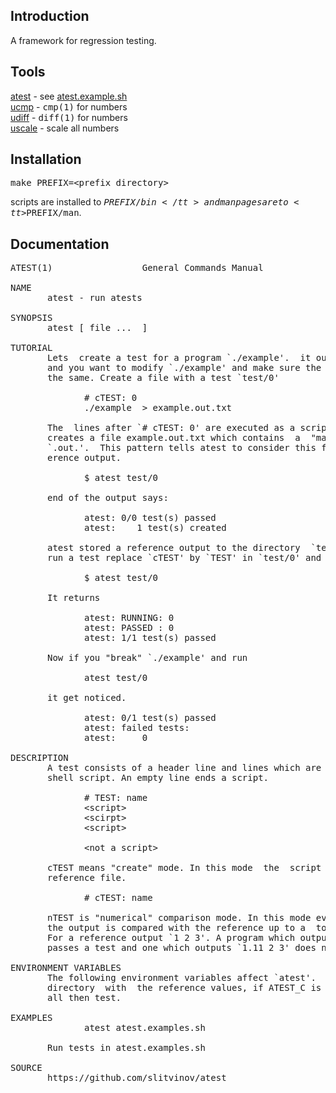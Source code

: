 <h2>Introduction</h2>

A framework for regression testing.

<h2>Tools</h2>

<a href="ates">atest</a> - see [atest.example.sh](atest.example.sh)</br>
<a href="ucmp">ucmp</a> - <tt>cmp(1)</tt> for numbers</br>
<a href="udiff">udiff</a> - <tt>diff(1)</tt> for numbers</br>
<a href="uscale">uscale</a> - scale all numbers</br>

<h2>Installation</h2>

<pre>
make PREFIX=&lt;prefix directory&gt;
</pre>
	
scripts are installed to <tt>$PREFIX/bin</tt> and man pages are to
<tt>$PREFIX/man</tt>.

<h2>Documentation</h2>

<!--- MANWIDTH=75 man ./atest.1 | sed 's,<,\&lt;,g; s,>,\&gt;,g' --->
<pre>
ATEST(1)                 General Commands Manual                 ATEST(1)

NAME
       atest - run atests

SYNOPSIS
       atest [ file ...  ]

TUTORIAL
       Lets  create a test for a program `./example'.  it outputs `1 2 3'
       and you want to modify `./example' and make sure the  output  stay
       the same. Create a file with a test `test/0'

              # cTEST: 0
              ./example  &gt; example.out.txt

       The  lines after `# cTEST: 0' are executed as a script. The script
       creates a file example.out.txt which contains  a  "magic"  pattern
       `.out.'.  This pattern tells atest to consider this file as a ref‐
       erence output.

              $ atest test/0

       end of the output says:

              atest: 0/0 test(s) passed
              atest:    1 test(s) created

       atest stored a reference output to the directory  `test_data'.  To
       run a test replace `cTEST' by `TEST' in `test/0' and execute

              $ atest test/0

       It returns

              atest: RUNNING: 0
              atest: PASSED : 0
              atest: 1/1 test(s) passed

       Now if you "break" `./example' and run

              atest test/0

       it get noticed.

              atest: 0/1 test(s) passed
              atest: failed tests:
              atest:     0

DESCRIPTION
       A test consists of a header line and lines which are executed as a
       shell script. An empty line ends a script.

              # TEST: name
              &lt;script&gt;
              &lt;scirpt&gt;
              &lt;script&gt;

              &lt;not a script&gt;

       cTEST means "create" mode. In this mode  the  script  updates  the
       reference file.

              # cTEST: name

       nTEST is "numerical" comparison mode. In this mode every number in
       the output is compared with the reference up to a  tolerance  0.1.
       For a reference output `1 2 3'. A program which outputs `1.01 2 3'
       passes a test and one which outputs `1.11 2 3' does not.

ENVIRONMENT VARIABLES
       The following environment variables affect `atest'.   ATEST_DIR  a
       directory  with  the reference values, if ATEST_C is set re-create
       all then test.

EXAMPLES
              atest atest.examples.sh

       Run tests in atest.examples.sh

SOURCE
       https://github.com/slitvinov/atest

                                                                 ATEST(1)
</pre>
